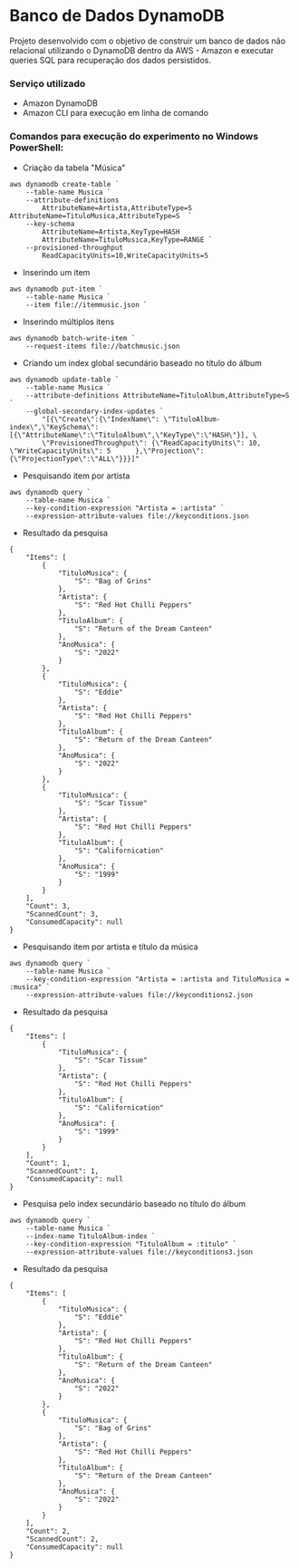 # Banco de Dados DynamoDB
Projeto desenvolvido com o objetivo de construir um banco de dados não relacional utilizando o DynamoDB dentro da AWS - Amazon e executar queries SQL para recuperação dos dados persistidos.

### Serviço utilizado
  - Amazon DynamoDB
  - Amazon CLI para execução em linha de comando

### Comandos para execução do experimento no Windows PowerShell:


- Criação da tabela "Música"

```
aws dynamodb create-table `
	--table-name Musica `
	--attribute-definitions
		AttributeName=Artista,AttributeType=S 				   		   AttributeName=TituloMusica,AttributeType=S  `
	--key-schema 
		AttributeName=Artista,KeyType=HASH
		AttributeName=TituloMusica,KeyType=RANGE `
	--provisioned-throughput
		ReadCapacityUnits=10,WriteCapacityUnits=5
```

- Inserindo um item

```
aws dynamodb put-item `
    --table-name Musica `
    --item file://itemmusic.json `
```

- Inserindo múltiplos itens

```
aws dynamodb batch-write-item `
    --request-items file://batchmusic.json
```

- Criando um index global secundário baseado no título do álbum

```
aws dynamodb update-table `
    --table-name Musica `
    --attribute-definitions AttributeName=TituloAlbum,AttributeType=S `
    --global-secondary-index-updates `
        "[{\"Create\":{\"IndexName\": \"TituloAlbum-index\",\"KeySchema\":[{\"AttributeName\":\"TituloAlbum\",\"KeyType\":\"HASH\"}], \
        \"ProvisionedThroughput\": {\"ReadCapacityUnits\": 10, \"WriteCapacityUnits\": 5      },\"Projection\":{\"ProjectionType\":\"ALL\"}}}]"
```

- Pesquisando item por artista

```
aws dynamodb query `
    --table-name Musica `
    --key-condition-expression "Artista = :artista" `
    --expression-attribute-values file://keyconditions.json
```
- Resultado da pesquisa

```
{
    "Items": [
        {
            "TituloMusica": {
                "S": "Bag of Grins"
            },
            "Artista": {
                "S": "Red Hot Chilli Peppers"
            },
            "TituloAlbum": {
                "S": "Return of the Dream Canteen"
            },
            "AnoMusica": {
                "S": "2022"
            }
        },
        {
            "TituloMusica": {
                "S": "Eddie"
            },
            "Artista": {
                "S": "Red Hot Chilli Peppers"
            },
            "TituloAlbum": {
                "S": "Return of the Dream Canteen"
            },
            "AnoMusica": {
                "S": "2022"
            }
        },
        {
            "TituloMusica": {
                "S": "Scar Tissue"
            },
            "Artista": {
                "S": "Red Hot Chilli Peppers"
            },
            "TituloAlbum": {
                "S": "Californication"
            },
            "AnoMusica": {
                "S": "1999"
            }
        }
    ],
    "Count": 3,
    "ScannedCount": 3,
    "ConsumedCapacity": null
}
```

- Pesquisando item por artista e título da música

```
aws dynamodb query `
    --table-name Musica `
    --key-condition-expression "Artista = :artista and TituloMusica = :musica" `
    --expression-attribute-values file://keyconditions2.json
```

- Resultado da pesquisa

```
{
    "Items": [
        {
            "TituloMusica": {
                "S": "Scar Tissue"
            },
            "Artista": {
                "S": "Red Hot Chilli Peppers"
            },
            "TituloAlbum": {
                "S": "Californication"
            },
            "AnoMusica": {
                "S": "1999"
            }
        }
    ],
    "Count": 1,
    "ScannedCount": 1,
    "ConsumedCapacity": null
}
```

- Pesquisa pelo index secundário baseado no título do álbum

```
aws dynamodb query `
    --table-name Musica `
    --index-name TituloAlbum-index `
    --key-condition-expression "TituloAlbum = :titulo" `
    --expression-attribute-values file://keyconditions3.json
```

- Resultado da pesquisa

```
{
    "Items": [
        {
            "TituloMusica": {
                "S": "Eddie"
            },
            "Artista": {
                "S": "Red Hot Chilli Peppers"
            },
            "TituloAlbum": {
                "S": "Return of the Dream Canteen"
            },
            "AnoMusica": {
                "S": "2022"
            }
        },
        {
            "TituloMusica": {
                "S": "Bag of Grins"
            },
            "Artista": {
                "S": "Red Hot Chilli Peppers"
            },
            "TituloAlbum": {
                "S": "Return of the Dream Canteen"
            },
            "AnoMusica": {
                "S": "2022"
            }
        }
    ],
    "Count": 2,
    "ScannedCount": 2,
    "ConsumedCapacity": null
}
```

